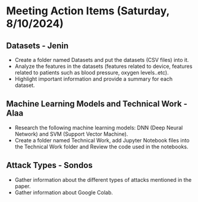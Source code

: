 # Meeting Action Items (Saturday, 8/10/2024)

## Datasets - Jenin
- Create a folder named Datasets and put the datasets (CSV files) into it.
- Analyze the features in the datasets (features related to device, features related to patients such as blood pressure, oxygen levels..etc).
- Highlight important information and provide a summary for each dataset.

## Machine Learning Models and Technical Work - Alaa
- Research the following machine learning models: DNN (Deep Neural Network) and SVM (Support Vector Machine).
- Create a folder named Technical Work, add Jupyter Notebook files into the Technical Work folder and Review the code used in the notebooks.

## Attack Types - Sondos
- Gather information about the different types of attacks mentioned in the paper.
- Gather information about Google Colab.
